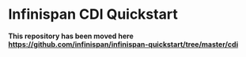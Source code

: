 Infinispan CDI Quickstart
=========================

**This repository has been moved here https://github.com/infinispan/infinispan-quickstart/tree/master/cdi**